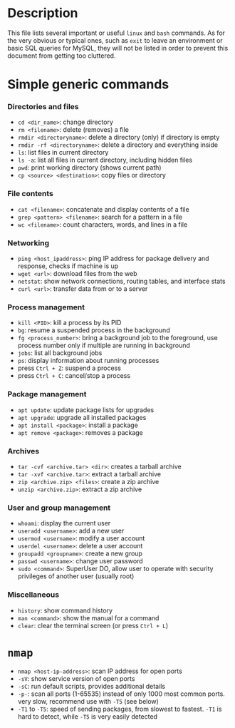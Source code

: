 # Description
This file lists several important or useful ```linux``` and ```bash``` commands. As for the very obvious or typical ones, such as ```exit``` to leave an environment or basic SQL queries for MySQL, they will not be listed in order to prevent this document from getting too cluttered.

# Simple generic commands
### Directories and files
- ```cd <dir_name>```: change directory
- ```rm <filename>```: delete (removes) a file
- ```rmdir <directoryname>```: delete a directory (only) if directory is empty
- ```rmdir -rf <directoryname>```: delete a directory and everything inside
- ```ls```: list files in current directory
- ```ls -a```: list all files in current directory, including hidden files
- ```pwd```: print working directory (shows current path)
- ```cp <source> <destination>```: copy files or directory
### File contents
- ```cat <filename>```: concatenate and display contents of a file
- ```grep <pattern> <filename>```: search for a pattern in a file
- ```wc <filename>```: count characters, words, and lines in a file
### Networking
- ```ping <host_ipaddress>```: ping IP address for package delivery and response, checks if machine is up
- ```wget <url>```: download files from the web
- ```netstat```: show network connections, routing tables, and interface stats
- ```curl <url>```: transfer data from or to a server
### Process management
- ```kill <PID>```: kill a process by its PID
- ```bg```: resume a suspended process in the background
- ```fg <process_number>```: bring a background job to the foreground, use process number only if multiple are running in background
- ```jobs```: list all background jobs
- ```ps```: display information about running processes
- press ```Ctrl + Z```: suspend a process
- press ```Ctrl + C```: cancel/stop a process
### Package management
- ```apt update```: update package lists for upgrades
- ```apt upgrade```: upgrade all installed packages
- ```apt install <package>```: install a package
- ```apt remove <package>```: removes a package
### Archives
- ```tar -cvf <archive.tar> <dir>```: creates a tarball archive
- ```tar -xvf <archive.tar>```: extract a tarball archive
- ```zip <archive.zip> <files>```: create a zip archive
- ```unzip <archive.zip>```: extract a zip archive
### User and group management
- ```whoami```: display the current user
- ```useradd <username>```: add a new user
- ```usermod <username>```: modify a user account
- ```userdel <username>```: delete a user account
- ```groupadd <groupname>```: create a new group
- ```passwd <username>```: change user password
- ```sudo <command>```: SuperUser DO, allow user to operate with security privileges of another user (usually root)
### Miscellaneous
- ```history```: show command history
- ```man <command>```: show the manual for a command
- ```clear```: clear the terminal screen (or press ```Ctrl + L```)

# ```nmap```
- ```nmap <host-ip-address>```: scan IP address for open ports
- ```-sV```: show service version of open ports
- ```-sC```: run default scripts, provides additional details
- ```-p-```: scan all ports (1-65535) instead of only 1000 most common ports. very slow, recommend use with ```-T5``` (see below)
- ```-T1``` to ```-T5```: speed of sending packages, from slowest to fastest. ```-T1``` is hard to detect, while ```-T5``` is very easily detected
